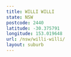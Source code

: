 ```yaml
---
title: WILLI WILLI
state: NSW
postcode: 2440
latitude: -30.375791
longitude: 153.019648
url: /nsw/willi-willi/
layout: suburb
---
```

